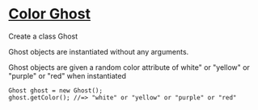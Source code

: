# [Color Ghost](https://www.codewars.com/kata/color-ghost "https://www.codewars.com/kata/53f1015fa9fe02cbda00111a")

Create a class Ghost

Ghost objects are instantiated without any arguments.

Ghost objects are given a random color attribute of white" or "yellow" or "purple" or "red" when instantiated

```
Ghost ghost = new Ghost();
ghost.getColor(); //=> "white" or "yellow" or "purple" or "red"
```